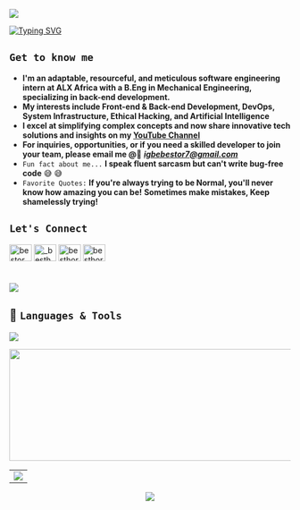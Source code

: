 <div align="left">

  ![](https://komarev.com/ghpvc/?username=besthor&style=plastic&color=red&label=PROFILE+VIEWS)


[![Typing SVG](https://readme-typing-svg.demolab.com?font=fira+code&duration=4000&pause=3000&color=15C50F&background=194C6900&width=440&height=55&lines=Hi+there!+Pleased+to+meet+you;I'm+Besthor%2Can+Adept+Back-End+Developer;Software+Engineering+Intern+%40ALX_Africa;Thanks+for+dropping+by)](https://git.io/typing-svg)

## `Get to know me`
- **I'm an adaptable, resourceful, and meticulous software engineering intern at ALX Africa with a B.Eng in Mechanical Engineering, specializing in back-end development.**
- **My interests include Front-end & Back-end Development, DevOps, System Infrastructure, Ethical Hacking, and Artificial Intelligence**
- **I excel at simplifying complex concepts and now share innovative tech solutions and insights on my [YouTube Channel](https://www.youtube.com/channel/UCVLwEYPiV1omTB-8ZQAioyw)** 
- **For inquiries, opportunities, or if you need a skilled developer to join your team, please email me @**📧 ***igbebestor7@gmail.com***
- `Fun fact about me...`   **I speak fluent sarcasm but can't write bug-free code** 😅  😅
- `Favorite Quotes:`
**If you're always trying to be Normal, you'll never know how amazing you can be!**
**Sometimes make mistakes, Keep shamelessly trying!**
  
## `Let's Connect`

<p > 
<p align="left">
<a href="https://linkedin.com/in/bestor igbe" target="blank"><img align="center" src="https://raw.githubusercontent.com/rahuldkjain/github-profile-readme-generator/master/src/images/icons/Social/linked-in-alt.svg" alt="bestor igbe" height="30" width="40" /></a>
<a href="https://instagram.com/_besthor" target="blank"><img align="center" src="https://raw.githubusercontent.com/rahuldkjain/github-profile-readme-generator/master/src/images/icons/Social/instagram.svg" alt="_besthor" height="30" width="40" /></a>
<a href="https://twitter.com/besthor7" target="blank"><img align="center" src="https://raw.githubusercontent.com/rahuldkjain/github-profile-readme-generator/master/src/images/icons/Social/twitter.svg" alt="besthor7" height="30" width="40" /></a>
<a href="https://youtube.com/besthor7" target="blank"><img align="center" src="https://raw.githubusercontent.com/rahuldkjain/github-profile-readme-generator/master/src/images/icons/Social/youtube.svg" alt="besthor7" height="30" width="40" /></a>
</p>

#
![](https://dg1xqmhtoint1.cloudfront.net/img/vadodara/blog/software-app.webp?mtime=20220905155852&focal=none)

## 🔧  `Languages & Tools`

<p align="left">
  <a href="https://skillicons.dev">
    <img src="https://skillicons.dev/icons?i=python,js,c,react,ts,nodejs,express,django,mysql,mongodb,php,docker,nginx,redis,firebase,html,css,tailwind,vim,bash,git,linux,azure&perline=13" />
  </a>
</p>

<p><img align="center" src="https://github-readme-stats.vercel.app/api/top-langs/?username=besthor&layout=compact&theme=dark&hide_border=true" width="800" height="200" /></p>

  </tr>
</table>


<div align="center">
    <table>
      <tr>
        <td>
             <a href="http://www.github.com/besthor"><img src="https://github-readme-streak-stats.herokuapp.com/?user=besthor&stroke=ffffff&background=188f5f&ring=5BCDEC&fire=5BCDEC&currStreakNum=ffffff&currStreakLabel=5BCDEC&sideNums=ffffff&sideLabels=ffffff&dates=ffffff&hide_border=true" /></a>
         </td>
      </tr>
  </table>
</div>


<div id="header" align="center">
  <img src="https://media0.giphy.com/media/v1.Y2lkPTc5MGI3NjExazVoOWttb3U1c2JvcWYyODJ6ZTd5cHJiZzEzb2R5cXViMWhoMDczZCZlcD12MV9pbnRlcm5hbF9naWZfYnlfaWQmY3Q9Zw/CcwLAV11cALh3OuEJ5/giphy.gif" />
</div>



<!---
<!---
<!---
besthor/besthor is a ✨  special ✨  repository because its `README.md` (this file) appears on your GitHub profile6
You can click the Preview link to take a look at your changes.
--->
